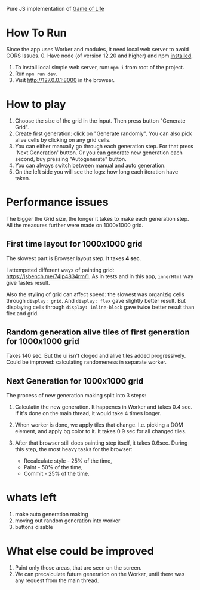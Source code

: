 Pure JS implementation of [Game of Life](https://en.wikipedia.org/wiki/Conway%27s_Game_of_Life)



# How To Run
Since the app uses Worker and modules, it need local web server to avoid CORS Issues. 
0. Have node (of version 12.20 and higher) and npm [installed](https://docs.npmjs.com/downloading-and-installing-node-js-and-npm). 
1. To install local simple web server, run: `npm i` from root of the project.
2. Run `npm run dev`.
3. Visit http://127.0.0.1:8000 in the browser.

# How to play
1. Choose the size of the grid in the input. Then press button "Generate Grid".
2. Create first generation: click on "Generate randomly". You can also pick alive cells by clicking on any grid cells.
3. You can either manually go through each generation step. For that press 'Next Generation' button. Or you can generate new generation each second, buy pressing "Autogenerate" button.
4. You can always switch between manual and auto generation.
5. On the left side you will see the logs: how long each iteration have taken.

# Performance issues

The bigger the Grid size, the longer it takes to make each generation step. All the measures further were made on 1000x1000 grid.

## First time layout for 1000x1000 grid

The slowest part is Browser layout step. It takes **4 sec**.

I attempeted different ways of painting grid: https://jsbench.me/74lp4834rm/1.
As in tests and in this app, `innerHtml` way give fastes result.

Also the styling of grid can affect speed: the slowest was organizig cells through `display: grid`. And `display: flex` gave slightly better result. But displaying cells through `display: inline-block` gave twice better result than flex and grid.

## Random generation alive tiles of first generation for 1000x1000 grid

Takes 140 sec. But the ui isn't cloged and alive tiles added progressively.
Could be improved: calculating randomeness in separate worker.

## Next Generation for 1000x1000 grid

The process of new generation making split into 3 steps:

1. Calculatin the new generation. It happenes in Worker and takes 0.4 sec. If it's done on the main thread, it would take 4 times longer.

2. When worker is done, we apply tiles that change. I.e. picking a DOM element, and apply bg color to it. It takes 0.9 sec for all changed tiles.

3. After that browser still does painting step itself, it takes 0.6sec. During this step, the most heavy tasks for the browser:
   - Recalculate style - 25% of the time,
   - Paint - 50% of the time,
   - Commit - 25% of the time.



# whats left

1. make auto generation making
2. moving out random generation into worker
3. buttons disable

# What else could be improved
1. Paint only those areas, that are seen on the screen.
2. We can precalculate future generation on the Worker, until there was any request from the main thread.
